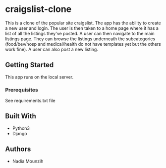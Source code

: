 # craigslist-clone

This is a clone of the popular site craigslist. The app has the ability to create a new user and login. The user is then taken to a home page where it has a list of all the listings they've posted. A user can then navigate to the main listings page. They can browse the listings underneath the subcategories (food/bev/hosp and medical/health do not have templates yet but the others work fine). A user can also post a new listing.

## Getting Started

This app runs on the local server.

### Prerequisites

See requirements.txt file


## Built With

* Python3
* Django


## Authors

* Nadia Mounzih
